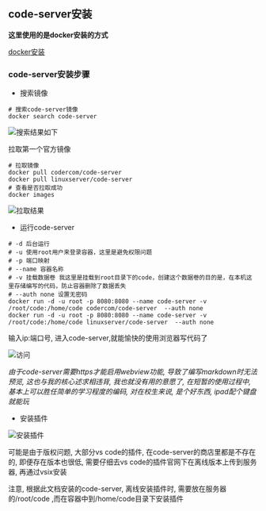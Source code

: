 ## code-server安装

**这里使用的是docker安装的方式** 

[docker安装](https://www.runoob.com/docker/centos-docker-install.html) 

### code-server安装步骤

- 搜索镜像

```shell
# 搜索code-server镜像
docker search code-server
```

![搜索结果如下](https://study-note-huang.oss-cn-beijing.aliyuncs.com/img/2021-08-07-13-13-04.png)

拉取第一个官方镜像 

```shell
# 拉取镜像
docker pull codercom/code-server
docker pull linuxserver/code-server
# 查看是否拉取成功
docker images
```
![拉取结果](https://study-note-huang.oss-cn-beijing.aliyuncs.com/img/2021-08-07-13-19-59.png)

- 运行code-server

```shell
# -d 后台运行
# -u 使用root用户来登录容器，这里是避免权限问题
# -p 端口映射
# --name 容器名称
# -v 挂载数据卷 我这里是挂载到root目录下的code，创建这个数据卷的目的是，在本机这里存储编写的代码，防止容器删除了数据丢失
# --auth none 设置无密码
docker run -d -u root -p 8080:8080 --name code-server -v /root/code:/home/code codercom/code-server  --auth none
docker run -d -u root -p 8080:8080 --name code-server -v /root/code:/home/code linuxserver/code-server  --auth none
```

输入ip:端口号, 进入code-server,就能愉快的使用浏览器写代码了 

![访问](https://study-note-huang.oss-cn-beijing.aliyuncs.com/img/2021-08-07-13-27-45.png)

*由于code-server需要https才能启用webview功能, 导致了编写markdown时无法预览, 这也与我的核心述求相违背, 我也就没有用的意愿了, 在短暂的使用过程中, 基本上可以胜任简单的学习程度的编码, 对在校生来说, 是个好东西, ipad配个键盘就能玩* 

- 安装插件

![安装插件](https://study-note-huang.oss-cn-beijing.aliyuncs.com/img/2021-08-07-13-33-00.png)

可能是由于版权问题, 大部分vs code的插件, 在code-server的商店里都是不存在的, 即便存在版本也很低, 需要仔细去vs code的插件官网下在离线版本上传到服务器, 再通过vsix安装 

注意, 根据此文档安装的code-server, 离线安装插件时, 需要放在服务器的/root/code ,而在容器中到/home/code目录下安装插件